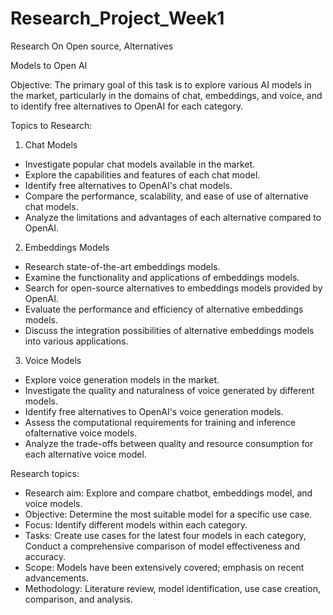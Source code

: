 # Research_Project_Week1

Research On Open source, Alternatives 

Models to Open AI

Objective: The primary goal of this task is to explore various AI models in the market, particularly in the domains of chat, embeddings, and voice, and to identify free alternatives to OpenAI for each category.

Topics to Research:

1. Chat Models
   
- Investigate popular chat models available in the market.
- Explore the capabilities and features of each chat model.
- Identify free alternatives to OpenAI's chat models.
- Compare the performance, scalability, and ease of use of alternative chat models.
- Analyze the limitations and advantages of each alternative compared to OpenAI.
  
2. Embeddings Models
   
- Research state-of-the-art embeddings models.
- Examine the functionality and applications of embeddings models.
- Search for open-source alternatives to embeddings models provided by OpenAI.
- Evaluate the performance and efficiency of alternative embeddings models.
- Discuss the integration possibilities of alternative embeddings models into various applications.
  
3. Voice Models
- Explore voice generation models in the market.
- Investigate the quality and naturalness of voice generated by different models.
- Identify free alternatives to OpenAI's voice generation models.
- Assess the computational requirements for training and inference ofalternative voice models.
- Analyze the trade-offs between quality and resource consumption for each alternative voice model.
  
Research topics:
- Research aim: Explore and compare chatbot, embeddings model, and voice models.
- Objective: Determine the most suitable model for a specific use case.
- Focus: Identify different models within each category.
- Tasks: Create use cases for the latest four models in each category, Conduct a comprehensive comparison of model effectiveness and accuracy.
- Scope: Models have been extensively covered; emphasis on recent advancements.
- Methodology: Literature review, model identification, use case creation, comparison, and analysis.
